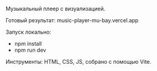 Музыкальный плеер с визуализацией.

Готовый результат:
music-player-mu-bay.vercel.app

Запуск локально:

- npm install
- npm run dev

Инструменты: HTML, CSS, JS, собрано с помощью Vite.
